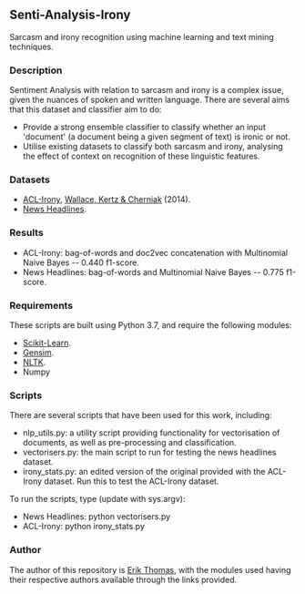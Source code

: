 ## Senti-Analysis-Irony

Sarcasm and irony recognition using machine learning and text mining techniques.

### Description

Sentiment Analysis with relation to sarcasm and irony is a complex issue, given the nuances of spoken and written language. There are several aims that this dataset and classifier aim to do:
- Provide a strong ensemble classifier to classify whether an input 'document' (a document being a given segment of text) is ironic or not.
- Utilise existing datasets to classify both sarcasm and irony, analysing the effect of context on recognition of these linguistic features.

### Datasets
- [ACL-Irony](https://github.com/bwallace/ACL-2014-irony), [Wallace, Kertz & Cherniak](https://www.aclweb.org/anthology/P14-2084) (2014).
- [News Headlines](https://www.kaggle.com/rmisra/news-headlines-dataset-for-sarcasm-detection).

### Results

- ACL-Irony: bag-of-words and doc2vec concatenation with Multinomial Naive Bayes -- 0.440 f1-score.
- News Headlines: bag-of-words and Multinomial Naive Bayes -- 0.775 f1-score.

### Requirements

These scripts are built using Python 3.7, and require the following modules:
- [Scikit-Learn](http://scikit-learn.org/stable/install.html).
- [Gensim](https://radimrehurek.com/gensim/install.html).
- [NLTK](https://www.nltk.org/install.html).
- Numpy

### Scripts

There are several scripts that have been used for this work, including:
- nlp_utils.py: a utility script providing functionality for vectorisation of documents, as well as pre-processing and classification.
- vectorisers.py: the main script to run for testing the news headlines dataset.
- irony_stats.py: an edited version of the original provided with the ACL-Irony dataset. Run this to test the ACL-Irony dataset.

To run the scripts, type (update with sys.argv):
- News Headlines: python vectorisers.py
- ACL-Irony: python irony_stats.py

### Author

The author of this repository is [Erik Thomas](https://github.com/EThomas16), with the modules used having their respective authors available through the links provided.

